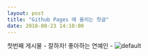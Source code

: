 ```yaml
---
layout: post
title: "Github Pages 에 올리는 첫글"
date: 2018-08-23 14:10:00
---
```


첫번째 게시물 - 잘하자!
좋아하는 연예인 - 
![default](https://user-images.githubusercontent.com/40019404/44506039-97d47080-a6df-11e8-8217-b237b8290ab2.jpg)
